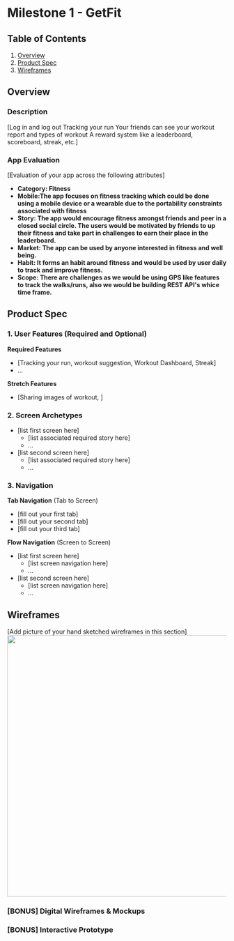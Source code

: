 # Milestone 1 - GetFit

## Table of Contents

1. [Overview](#Overview)
1. [Product Spec](#Product-Spec)
1. [Wireframes](#Wireframes)

## Overview

### Description

[Log in and log out
Tracking your run 
Your friends can see your workout report and 
types of workout
A reward system like a leaderboard, scoreboard, streak, etc.]

### App Evaluation

[Evaluation of your app across the following attributes]
- **Category: Fitness**
- **Mobile:The app focuses on fitness tracking which could be done using a mobile device or a wearable due to the portability constraints associated with fitness**
- **Story: The app would encourage fitness amongst friends and peer in a closed social circle. The users would be motivated by friends to up their fitness and take part in challenges to earn their place in the leaderboard.**
- **Market: The app can be used by anyone interested in fitness and well being.**
- **Habit: It forms an habit around fitness and would be used by user daily to track and improve fitness.**
- **Scope: There are challenges as we would be using GPS like features to track the walks/runs, also we would be building REST API's whice time frame.**

## Product Spec

### 1. User Features (Required and Optional)

**Required Features**

* [Tracking your run, workout suggestion, Workout Dashboard, Streak]
* ...

**Stretch Features**

* [Sharing images of workout, ]

### 2. Screen Archetypes

- [list first screen here]
  - [list associated required story here]
  - ...
- [list second screen here]
  - [list associated required story here]
  - ...

### 3. Navigation

**Tab Navigation** (Tab to Screen)

* [fill out your first tab]
* [fill out your second tab]
* [fill out your third tab]

**Flow Navigation** (Screen to Screen)

- [list first screen here]
  - [list screen navigation here]
  - ...
- [list second screen here]
  - [list screen navigation here]
  - ...

## Wireframes

[Add picture of your hand sketched wireframes in this section]
<img src="YOUR_WIREFRAME_IMAGE_URL" width=600>

### [BONUS] Digital Wireframes & Mockups

### [BONUS] Interactive Prototype
